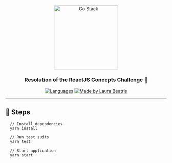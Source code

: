 <div align="center">
  <a href="https://rocketseat.com.br/gostack">
    <img alt="Go Stack" title="Go Stack" src="https://camo.githubusercontent.com/d25397e9df01fe7882dcc1cbc96bdf052ffd7d0c/68747470733a2f2f73746f726167652e676f6f676c65617069732e636f6d2f676f6c64656e2d77696e642f626f6f7463616d702d676f737461636b2f6865616465722d6465736166696f732e706e67" height="200px" />
  </a>
</div>

<div align="center">
  <h3>Resolution of the ReactJS Concepts Challenge 🚀</h3>
    <a href="#steps"><img src="https://img.shields.io/github/languages/count/LauraBeatris/gostack?color=rgb%2817%2C%2017%2C%2022%29&logoColor=%23fff" alt="Languages"></a>
    <a href="https://github.com/LauraBeatris"><img src="https://img.shields.io/badge/made%20by-Laura%20Beatris-rgb(17%2C%2017%2C%2022)" alt="Made by Laura Beatris"></a>
</div>

<hr />

## :running: Steps 
```
  // Install dependencies 
  yarn install 
  
  // Run test suits 
  yarn test 
  
  // Start application 
  yarn start
```
